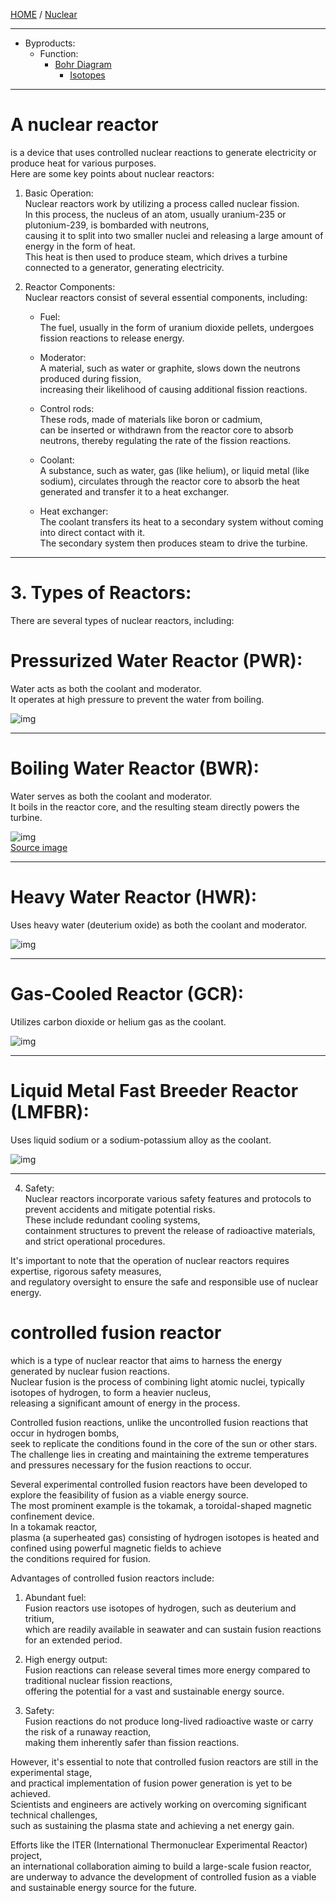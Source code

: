 [HOME](/README.md) / [Nuclear](/assets/docs/nuclear/readme.md)    

---  

- Byproducts:    
  - Function:  
    - [Bohr Diagram](/assets/docs/nuclear/reactors/Bohr-Diagram/readme.md)
      - [Isotopes](/assets/docs/nuclear/reactors/Bohr-Diagram/isotopes/readme.md)   


---   

# A nuclear reactor   
  is a device that uses controlled nuclear reactions to generate electricity or produce heat for various purposes.   
   Here are some key points about nuclear reactors:   

   1. Basic Operation:   
       Nuclear reactors work by utilizing a process called nuclear fission.   
        In this process, the nucleus of an atom, usually uranium-235 or plutonium-239, is bombarded with neutrons,   
         causing it to split into two smaller nuclei and releasing a large amount of energy in the form of heat.    
          This heat is then used to produce steam, which drives a turbine connected to a generator, generating electricity.   

   2. Reactor Components:   
       Nuclear reactors consist of several essential components, including:   
        - Fuel:   
           The fuel, usually in the form of uranium dioxide pellets, undergoes fission reactions to release energy.   
           
        - Moderator:   
           A material, such as water or graphite, slows down the neutrons produced during fission,   
            increasing their likelihood of causing additional fission reactions.  
            
       - Control rods:  
          These rods, made of materials like boron or cadmium,   
           can be inserted or withdrawn from the reactor core to absorb neutrons, thereby regulating the rate of the fission reactions.
           
       - Coolant:  
          A substance, such as water, gas (like helium), or liquid metal (like sodium), 
           circulates through the reactor core to absorb the heat generated and transfer it to a heat exchanger.     
     
      - Heat exchanger:   
         The coolant transfers its heat to a secondary system without coming into direct contact with it.   
          The secondary system then produces steam to drive the turbine.    

--------------------

 # 3. Types of Reactors:    
   There are several types of nuclear reactors, including:   
        
# Pressurized Water Reactor (PWR):   
   Water acts as both the coolant and moderator.   
    It operates at high pressure to prevent the water from boiling.   
                
   ![img](/assets/docs/nuclear/reactors/imgs/400px-PressurizedWaterReactor.gif)           

--------------------

 # Boiling Water Reactor (BWR):   
   Water serves as both the coolant and moderator.   
    It boils in the reactor core, and the resulting steam directly powers the turbine.  

   ![img](/assets/docs/nuclear/reactors/imgs/BoilingWaterReactor.gif)                
   [Source image](https://upload.wikimedia.org/wikipedia/commons/4/4a/BoilingWaterReactor.gif)  

--------------------

 # Heavy Water Reactor (HWR):   
  Uses heavy water (deuterium oxide) as both the coolant and moderator.  
           
   ![img](/assets/docs/nuclear/reactors/imgs/PressurizedHeavyWaterReactor.jpg)                

--------------------

 # Gas-Cooled Reactor (GCR):  
   Utilizes carbon dioxide or helium gas as the coolant.  
           
   ![img](/assets/docs/nuclear/reactors/imgs/NuclearReactorAdvancedGas-cooledReactor.jpg)                

--------------------

# Liquid Metal Fast Breeder Reactor (LMFBR):   
  Uses liquid sodium or a sodium-potassium alloy as the coolant.   

   ![img](/assets/docs/nuclear/reactors/imgs/FastBreederReactors.jpg)                

--------------------

   4. Safety:   
       Nuclear reactors incorporate various safety features and protocols to prevent accidents and mitigate potential risks.    
        These include redundant cooling systems,    
         containment structures to prevent the release of radioactive materials, and strict operational procedures.    

It's important to note that the operation of nuclear reactors requires expertise, rigorous safety measures,     
 and regulatory oversight to ensure the safe and responsible use of nuclear energy.  

# controlled fusion reactor
   which is a type of nuclear reactor that aims to harness the energy generated by nuclear fusion reactions.    
    Nuclear fusion is the process of combining light atomic nuclei, typically isotopes of hydrogen, to form a heavier nucleus,   
     releasing a significant amount of energy in the process.    

   Controlled fusion reactions, unlike the uncontrolled fusion reactions that occur in hydrogen bombs,     
    seek to replicate the conditions found in the core of the sun or other stars.     
     The challenge lies in creating and maintaining the extreme temperatures and pressures necessary for the fusion reactions to occur.    

   Several experimental controlled fusion reactors have been developed to explore the feasibility of fusion as a viable energy source.   
    The most prominent example is the tokamak, a toroidal-shaped magnetic confinement device.    
     In a tokamak reactor,   
      plasma (a superheated gas) consisting of hydrogen isotopes is heated and confined using powerful magnetic fields to achieve     
       the conditions required for fusion. 

   Advantages of controlled fusion reactors include:   

   1. Abundant fuel:   
       Fusion reactors use isotopes of hydrogen, such as deuterium and tritium,    
        which are readily available in seawater and can sustain fusion reactions for an extended period.     

   2. High energy output:   
       Fusion reactions can release several times more energy compared to traditional nuclear fission reactions,    
        offering the potential for a vast and sustainable energy source.   

   3. Safety:   
       Fusion reactions do not produce long-lived radioactive waste or carry the risk of a runaway reaction,     
        making them inherently safer than fission reactions.   

   However, it's essential to note that controlled fusion reactors are still in the experimental stage,   
    and practical implementation of fusion power generation is yet to be achieved.     
     Scientists and engineers are actively working on overcoming significant technical challenges,     
      such as sustaining the plasma state and achieving a net energy gain.    
 
Efforts like the ITER (International Thermonuclear Experimental Reactor) project,    
 an international collaboration aiming to build a large-scale fusion reactor,    
  are underway to advance the development of controlled fusion as a viable and sustainable energy source for the future.   

